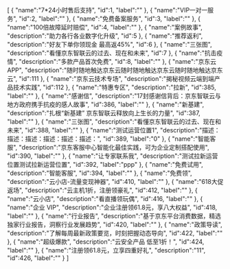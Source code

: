[
	{
		"name":"7*24小时售后支持",
		"id":1,
		"label":""
	},
	{
		"name":"VIP一对一服务",
		"id":2,
		"label":""
	},
	{
		"name":"免费备案服务",
		"id":3,
		"label":""
	},
	{
		"name":"100倍故障延时赔偿",
		"id":4,
		"label":""
	},
	{
		"name":"案例故事",
		"description":"助力各行各业数字化升级",
		"id":5
	},
	{
		"name":"推荐返利",
		"description":"好友下单你领现金 最高返45%",
		"id":6
	},
	{
		"name":"三张图",
		"description":"看懂京东智联云的过去、现在和未来",
		"id":7
	},
	{
		"name":"抗击疫情",
		"description":"多款产品首次免费",
		"id":8,
		"label":""
	},
	{
		"name":"京东云APP",
		"description":"随时随地触达京东云随时随地触达京东云随时随地触达京东云",
		"id":111
	},
	{
		"name":"京东云技术专场",
		"description":"揭秘视频云端到端产品技术实践",
		"id":112
	},
	{
		"name":"特惠专区",
		"description":"拉新",
		"id":385,
		"label":""
	},
	{
		"name":"感谢信",
		"description":"17封感谢信背后：京东智联云与地方政府携手抗疫的感人故事",
		"id":386,
		"label":""
	},
	{
		"name":"新基建",
		"description":"扎根“新基建”  京东智联云释放向上生长的力量",
		"id":387,
		"label":""
	},
	{
		"name":"三张图",
		"description":"看懂京东智联云的过去、现在和未来",
		"id":388,
		"label":""
	},
	{
		"name":"测试运营位置1",
		"description":"描述：描述：描述：描述：描述：描述：",
		"id":389,
		"label":"0"
	},
	{
		"name":"智能客服",
		"description":"京东客服中心智能化最佳实践，可为企业定制搭配使用",
		"id":390,
		"label":""
	},
	{
		"name":"让专家联系我",
		"description":"测试拉新运营位置测试拉新运营位置",
		"id":392,
		"label":"ppp"
	},
	{
		"name":"免费试用",
		"description":"智能客服",
		"id":394,
		"label":""
	},
	{
		"name":"免费领",
		"description":"云小店-流量变现神器",
		"id":410,
		"label":""
	},
	{
		"name":"618大促返场",
		"description":"云主机1折，注册领豪礼",
		"id":412,
		"label":""
	},
	{
		"name":"云小店",
		"description":"看直播领玩偶",
		"id":416,
		"label":""
	},
	{
		"name":"企业 VIP",
		"description":"企业注册领61.8元，享八大权益",
		"id":418,
		"label":""
	},
	{
		"name":"行业报告",
		"description":"基于京东平台消费数据，精选独家行业报告，洞察行业发展趋势",
		"id":420,
		"label":""
	},
	{
		"name":"政策导读",
		"description":"了解每周最新政策要览，时刻把握动态导向",
		"id":422,
		"label":""
	},
	{
		"name":"超级爆款",
		"description":"云安全产品 低至1折！",
		"id":424,
		"label":""
	},
	{
		"name":"注册领61.8元，立享四重好礼",
		"description":"11",
		"id":426,
		"label":""
	}
]